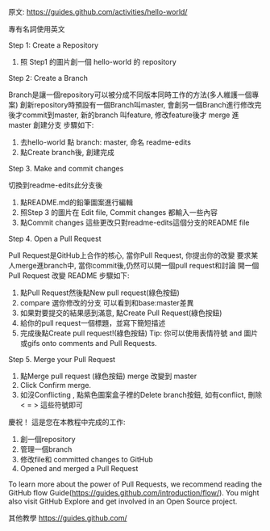 原文: https://guides.github.com/activities/hello-world/

專有名詞使用英文

Step 1: Create a Repository
1. 照 Step1 的圖片創一個 hello-world 的 repository

Step 2: Create a Branch

Branch是讓一個repository可以被分成不同版本同時工作的方法(多人維護一個專案)
創新repository時預設有一個Branch叫master, 會創另一個Branch進行修改完後才commit到master, 
新的branch 叫feature, 修改feature後才 merge 進 master
創建分支 步驟如下:
1. 去hello-world 點 branch: master, 命名 readme-edits
2. 點Create branch後, 創建完成

Step 3. Make and commit changes

切換到readme-edits此分支後
1. 點README.md的鉛筆圖案進行編輯
2. 照Step 3 的圖片在 Edit file, Commit changes 都輸入一些內容
3. 點Commit changes 
這些更改只對readme-edits這個分支的README file

Step 4. Open a Pull Request

Pull Request是GitHub上合作的核心, 當你Pull Request, 你提出你的改變
要求某人merge進branch中, 當你commit後,仍然可以開一個pull request和討論
開一個 Pull Request 改變 README 步驟如下:
1. 點Pull Request然後點New pull request(綠色按鈕)
2. compare 選你修改的分支 可以看到和base:master差異
3. 如果對要提交的結果感到滿意, 點Create Pull Request(綠色按鈕)
4. 給你的pull request一個標題，並寫下簡短描述
5. 完成後點Create pull request!(綠色按鈕)
Tip: 你可以使用表情符號 and 圖片或gifs onto comments and Pull Requests.

Step 5. Merge your Pull Request

1. 點Merge pull request (綠色按鈕) merge 改變到 master
2. Click Confirm merge.
3. 如沒Conflicting , 點紫色圖案盒子裡的Delete branch按鈕, 如有conflict, 刪除 < = > 這些符號即可


慶祝！
這是您在本教程中完成的工作:
1. 創一個repository
2. 管理一個branch
3. 修改file和 committed changes to GitHub
4. Opened and merged a Pull Request

To learn more about the power of Pull Requests, we recommend reading the 
GitHub flow Guide(https://guides.github.com/introduction/flow/). 
You might also visit GitHub Explore and get involved in an Open Source project.

其他教學 https://guides.github.com/


















